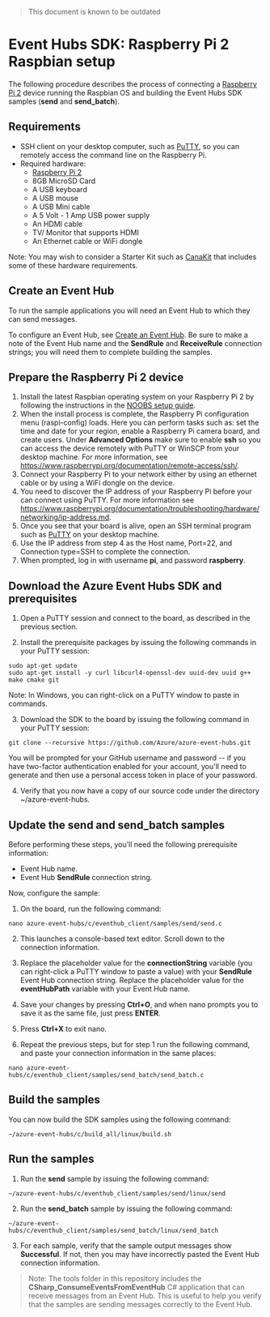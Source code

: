 <properties
  pageTitle="Raspberry Pi 2 Raspbian Setup"
  description="Set up board"
  services="azure-iot"
  documentationCenter=".net"
  authors="dominicbetts"
  manager="timlt"
  editor=""/>

<tags
  ms.service="azure-iot"
  ms.workload="tbd"
  ms.tgt_pltfrm="na"
  ms.devlang="na"
  ms.topic="article"
  ms.date="06/23/2015"
  ms.author="dobett"/>

> This document is known to be outdated

# Event Hubs SDK: Raspberry Pi 2 Raspbian setup

The following procedure describes the process of connecting a [Raspberry Pi 2](http://beagleboard.org/black) device running the Raspbian OS and building the Event Hubs SDK samples (**send** and **send_batch**).

## Requirements

- SSH client on your desktop computer, such as [PuTTY](http://www.putty.org/), so you can remotely access the command line on the Raspberry Pi.
- Required hardware:
  - [Raspberry Pi 2](http://www.amazon.com/Raspberry-Pi-Model-Project-Board/dp/B00T2U7R7I/ref=sr_1_1?ie=UTF8&qid=1429516842&sr=8-1&keywords=raspberry+pi)
  - 8GB MicroSD Card
  - A USB keyboard
  - A USB mouse
  - A USB Mini cable
  - A 5 Volt - 1 Amp USB power supply
  - An HDMI cable
  - TV/ Monitor that supports HDMI
  - An Ethernet cable or WiFi dongle

Note: You may wish to consider a Starter Kit such as [CanaKit](http://www.amazon.com/CanaKit-Raspberry-Complete-Original-Preloaded/dp/B008XVAVAW/ref=sr_1_4?ie=UTF8&qid=1429516842&sr=8-4&keywords=raspberry+pi) that includes some of these hardware requirements.

## Create an Event Hub

To run the sample applications you will need an Event Hub to which they can send messages.

To configure an Event Hub, see [Create an Event Hub](./create_event_hub.md). Be sure to make a note of the Event Hub name and the **SendRule** and **ReceiveRule** connection strings; you will need them to complete building the samples.

## Prepare the Raspberry Pi 2 device

1. Install the latest Raspbian operating system on your Raspberry Pi 2 by
following the instructions in the [NOOBS setup
guide](http://www.raspberrypi.org/help/noobs-setup/).
2. When the install process is complete, the Raspberry Pi configuration menu
(raspi-config) loads. Here you can perform tasks such as: set the time and date for your region, enable a Raspberry Pi camera board, and create users. Under **Advanced
Options** make sure to enable **ssh** so you can access the device remotely with
PuTTY or WinSCP from your desktop machine. For more information, see
https://www.raspberrypi.org/documentation/remote-access/ssh/.
3. Connect your Raspberry Pi to your network either by using an ethernet cable or by using a WiFi dongle on the device.
4. You need to discover the IP address of your Raspberry Pi before your can
connect using PuTTY. For more information see
https://www.raspberrypi.org/documentation/troubleshooting/hardware/networking/ip-address.md.
5. Once you see that your board is alive, open an SSH terminal program such as [PuTTY](http://www.putty.org/) on your desktop machine.
6. Use the IP address from step 4 as the Host name, Port=22, and Connection type=SSH to complete the connection.
7. When prompted, log in with username **pi**, and password **raspberry**.

## Download the Azure Event Hubs SDK and prerequisites

1. Open a PuTTY session and connect to the board, as described in the previous section.

2. Install the prerequisite packages by issuing the following commands in your PuTTY session:

```
sudo apt-get update
sudo apt-get install -y curl libcurl4-openssl-dev uuid-dev uuid g++ make cmake git
```

  Note: In Windows, you can right-click on a PuTTY window to paste in commands.

3. Download the SDK to the board by issuing the following command in your PuTTY session:

```
git clone --recursive https://github.com/Azure/azure-event-hubs.git
```

  You will be prompted for your GitHub username and password -- if you have two-factor authentication enabled for your account, you'll need to generate and then use a personal access token in place of your password.

4. Verify that you now have a copy of our source code under the directory ~/azure-event-hubs.

## Update the send and send_batch samples

Before performing these steps, you'll need the following prerequisite information:

- Event Hub name.
- Event Hub **SendRule** connection string.

Now, configure the sample:

1. On the board, run the following command:

```
nano azure-event-hubs/c/eventhub_client/samples/send/send.c
```

2. This launches a console-based text editor. Scroll down to the connection information.

3. Replace the placeholder value for the **connectionString** variable (you can right-click a PuTTY window to paste a value) with your **SendRule** Event Hub connection string. Replace the placeholder value for the **eventHubPath** variable with your Event Hub name.

4. Save your changes by pressing **Ctrl+O**, and when nano prompts you to save it as the same file, just press **ENTER**.

5. Press **Ctrl+X** to exit nano.

6. Repeat the previous steps, but for step 1 run the following command, and paste your connection information in the same places:

```
nano azure-event-hubs/c/eventhub_client/samples/send_batch/send_batch.c
```

## Build the samples

You can now build the SDK samples using the following command:

```
~/azure-event-hubs/c/build_all/linux/build.sh
```

## Run the samples

1. Run the **send** sample by issuing the following command:

```
~/azure-event-hubs/c/eventhub_client/samples/send/linux/send
```

2. Run the **send_batch** sample by issuing the following command:

```
~/azure-event-hubs/c/eventhub_client/samples/send_batch/linux/send_batch
```

3. For each sample, verify that the sample output messages show **Successful**. If not, then you may have incorrectly pasted the Event Hub connection information.

>Note: The tools folder in this repository includes the **CSharp_ConsumeEventsFromEventHub** C# application that can receive messages from an Event Hub. This is useful to help you verify that the samples are sending messages correctly to the Event Hub.
